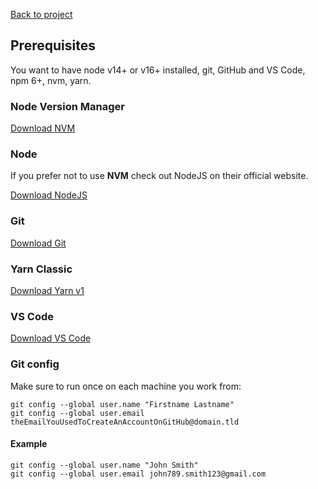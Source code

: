 [Back to project](../README.md)

## Prerequisites

You want to have node v14+ or v16+ installed, git, GitHub and VS Code, npm 6+, nvm, yarn.

### Node Version Manager

[Download NVM](https://github.com/nvm-sh/nvm)

### Node

If you prefer not to use **NVM** check out NodeJS on their official website.

[Download NodeJS](https://nodejs.org/en/download)

### Git

[Download Git](https://git-scm.com/downloads)

### Yarn Classic

[Download Yarn v1](https://classic.yarnpkg.com/en/docs/install#mac-stable)

### VS Code

[Download VS Code](https://code.visualstudio.com/download)

### Git config

Make sure to run once on each machine you work from:

```
git config --global user.name "Firstname Lastname"
git config --global user.email theEmailYouUsedToCreateAnAccountOnGitHub@domain.tld
```

#### Example

```
git config --global user.name "John Smith"
git config --global user.email john789.smith123@gmail.com
```
